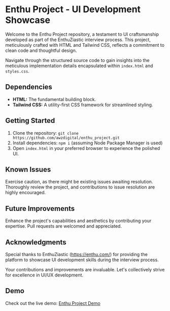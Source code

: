 # Enthu Project - UI Development Showcase

Welcome to the Enthu Project repository, a testament to UI craftsmanship developed as part of the EnthuZiastic interview process. This project, meticulously crafted with HTML and Tailwind CSS, reflects a commitment to clean code and thoughtful design.

Navigate through the structured source code to gain insights into the meticulous implementation details encapsulated within `index.html` and `styles.css`.

## Dependencies

- **HTML:** The fundamental building block.
- **Tailwind CSS:** A utility-first CSS framework for streamlined styling.

## Getting Started

1. Clone the repository: `git clone https://github.com/awzdigital/enthu_project.git`
2. Install dependencies: `npm i` (assuming Node Package Manager is used)
3. Open `index.html` in your preferred browser to experience the polished UI.

## Known Issues

Exercise caution, as there might be existing issues awaiting resolution. Thoroughly review the project, and contributions to issue resolution are highly encouraged.

## Future Improvements

Enhance the project's capabilities and aesthetics by contributing your expertise. Pull requests are welcomed and appreciated.

## Acknowledgments

Special thanks to EnthuZiastic (https://enthu.com/) for providing the platform to showcase UI development skills during the interview process.

Your contributions and improvements are invaluable. Let's collectively strive for excellence in UI/UX development.

## Demo

Check out the live demo: [Enthu Project Demo](https://awzdigital.com/sites/enthu/)
